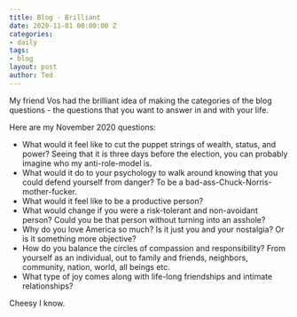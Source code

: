 ```yaml
---
title: Blog - Brilliant
date: 2020-11-01 00:00:00 Z
categories:
- daily
tags:
- blog
layout: post
author: Ted
---
```


My friend Vos had the brilliant idea of making the categories of the blog questions - the questions that you want to answer in and with your life. 

Here are my November 2020 questions: 

- What would it feel like to cut the puppet strings of wealth, status, and power? Seeing that it is three days before the election, you can probably imagine who my anti-role-model is. 
- What would it do to your psychology to walk around knowing that you could defend yourself from danger? To be a bad-ass-Chuck-Norris-mother-fucker.
- What would it feel like to be a productive person? 
- What would change if you were a risk-tolerant and non-avoidant person? Could you be that person without turning into an asshole?
- Why do you love America so much? Is it just you and your nostalgia? Or is it something more objective?
- How do you balance the circles of compassion and responsibility? From yourself as an individual, out to family and friends, neighbors, community, nation, world, all beings etc. 
- What type of joy comes along with life-long friendships and intimate relationships?

Cheesy I know. 

